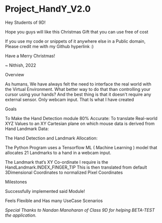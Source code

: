 # Project_HandY_V2.0

Hey Students of 9D!

Hope you guys will like this Christmas Gift that you can use free of cost

If you use my code or snippets of it anywhere else in a Public domain,
Please credit me with my Github hyperlink :)

Have a Merry Christmas!

~ Nithish, 2022


Overview

As humans, We have always felt the need to interface the real world with the Virtual Environment. What better way to do that than controlling your cursor using your hands? And the best thing is that it doesn't require any external sensor. Only webcam input. That Is what I have created

Goals

To Make the Hand Detection module 80% Accurate: 
To translate Real-world XYZ Values to an XY Cartesian plane on which mouse data is derived from Hand Landmark Data: 

The Hand Detection and Landmark Allocation:

The Python Program uses a Tensorflow ML ( Machine Learning ) model that allocates 21 Landmarks to a hand in a webcam input.

The Landmark that’s XY Co-ordinate I require is the HandLandmark.INDEX_FINGER_TIP
This is then translated from default 3Dimensional Coordinates to normalized Pixel Coordinates

Milestones

Successfully implemented said Module!

Feels Flexible and Has many UseCase Scenarios

*Special Thanks to Nandan Manoharan of Class 9D for helping BETA-TEST the application.*
